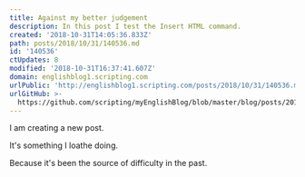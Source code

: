 ```yaml
---
title: Against my better judgement
description: In this post I test the Insert HTML command.
created: '2018-10-31T14:05:36.833Z'
path: posts/2018/10/31/140536.md
id: '140536'
ctUpdates: 8
modified: '2018-10-31T16:37:41.607Z'
domain: englishblog1.scripting.com
urlPublic: 'http://englishblog1.scripting.com/posts/2018/10/31/140536.md'
urlGitHub: >-
  https://github.com/scripting/myEnglishBlog/blob/master/blog/posts/2018/10/31/140536.md
---
```

I am creating a new post.

It's something I loathe doing.

Because it's been the source of difficulty in the past.